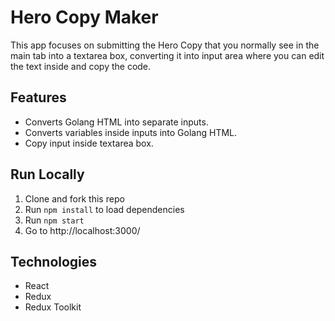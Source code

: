 # Hero Copy Maker

This app focuses on submitting the Hero Copy that you normally see in the main tab into a textarea box, converting it into input area where you can edit the text inside and copy the code.

## Features

- Converts Golang HTML into separate inputs.
- Converts variables inside inputs into Golang HTML.
- Copy input inside textarea box.

## Run Locally

1. Clone and fork this repo
2. Run `npm install` to load dependencies
3. Run `npm start`
4. Go to http://localhost:3000/

## Technologies

- React
- Redux
- Redux Toolkit
